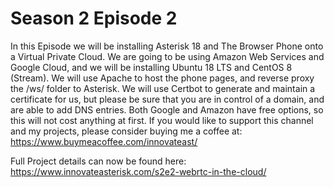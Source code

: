 # Season 2 Episode 2

In this Episode we will be installing Asterisk 18 and The Browser Phone onto a Virtual Private Cloud. We are going to be using Amazon Web Services and Google Cloud, and we will be installing Ubuntu 18 LTS and CentOS 8 (Stream). We will use Apache to host the phone pages, and reverse proxy the /ws/ folder to Asterisk. We will use Certbot to generate and maintain a certificate for us, but please be sure that you are in control of a domain, and are able to add DNS entries. Both Google and Amazon have free options, so this will not cost anything at first. If you would like to support this channel and my projects, please consider buying me a coffee at: https://www.buymeacoffee.com/innovateast/

Full Project details can now be found here: https://www.innovateasterisk.com/s2e2-webrtc-in-the-cloud/